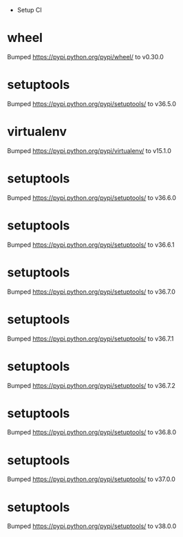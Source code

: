 * Setup CI

# wheel
Bumped https://pypi.python.org/pypi/wheel/ to v0.30.0

# setuptools
Bumped https://pypi.python.org/pypi/setuptools/ to v36.5.0

# virtualenv
Bumped https://pypi.python.org/pypi/virtualenv/ to v15.1.0

# setuptools
Bumped https://pypi.python.org/pypi/setuptools/ to v36.6.0

# setuptools
Bumped https://pypi.python.org/pypi/setuptools/ to v36.6.1

# setuptools
Bumped https://pypi.python.org/pypi/setuptools/ to v36.7.0

# setuptools
Bumped https://pypi.python.org/pypi/setuptools/ to v36.7.1

# setuptools
Bumped https://pypi.python.org/pypi/setuptools/ to v36.7.2

# setuptools
Bumped https://pypi.python.org/pypi/setuptools/ to v36.8.0

# setuptools
Bumped https://pypi.python.org/pypi/setuptools/ to v37.0.0

# setuptools
Bumped https://pypi.python.org/pypi/setuptools/ to v38.0.0
